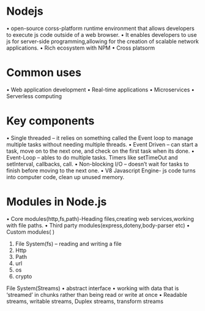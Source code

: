 # Nodejs
•	open-source corss-platform runtime environment that allows developers to execute js code outside of a web browser.
•	It enables developers to use js for server-side programming,allowing for the creation of scalable network applications.
•	Rich ecosystem with NPM
•	Cross platsorm

# Common uses
•	Web application development
•	Real-time applications
•	Microservices
•	Serverless computing

# Key components
•	Single threaded – it relies on something called the Event loop to manage multiple tasks without needing multiple threads.
•	Event Driven – can start a task, move on to the next one, and check on the first task when its done.
•	Event-Loop – ables to do multiple tasks. Timers like setTimeOut and setInterval, callbacks, call.
•	Non-blocking I/O – doesn’t wait for tasks to finish before moving to the next one.
•	V8 Javascript Engine- js code turns into computer code, clean up unused memory. 

# Modules in Node.js
•	Core modules(http,fs,path)-Heading files,creating web services,working with file paths.
•	Third party modules(express,doteny,body-parser etc)
•	Custom modules( )

1.	File System(fs) – reading and writing a file
2.	Http
3.	Path
4.	url
5.	os
6.	crypto

File System(Streams)
•	abstract interface
•	working with data that is ‘streamed’ in chunks rather than being read or write at once
•	Readable streams, writable streams, Duplex streams, transform streams
